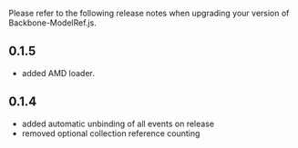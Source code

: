 Please refer to the following release notes when upgrading your version of Backbone-ModelRef.js.

## 0.1.5

* added AMD loader.

## 0.1.4

* added automatic unbinding of all events on release
* removed optional collection reference counting